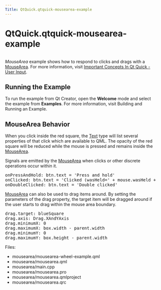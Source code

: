 ```yaml
---
Title: QtQuick.qtquick-mousearea-example
---
```


# QtQuick.qtquick-mousearea-example

<span class="subtitle"></span>
<!-- $$$mousearea-description -->
<p class="centerAlign"><img src="https://developer.ubuntu.com/static/devportal_uploaded/b9773e9e-37db-490f-8346-38ba170344b7-../qtquick-mousearea-example/images/qml-mousearea-example.png" alt="" /></p><p><i>MouseArea</i> example shows how to respond to clicks and drags with a <a href="QtQuick.MouseArea.md">MouseArea</a>. For more information, visit <a href="QtQuick.qtquick-input-topic.md">Important Concepts In Qt Quick - User Input</a>.</p>
<h2 id="running-the-example">Running the Example</h2>
<p>To run the example from Qt Creator, open the <b>Welcome</b> mode and select the example from <b>Examples</b>. For more information, visit Building and Running an Example.</p>
<h2 id="mousearea-behavior">MouseArea Behavior</h2>
<p>When you click inside the red square, the <a href="QtQuick.qtquick-releasenotes.md#text">Text</a> type will list several properties of that click which are available to QML. The opacity of the red square will be reduced while the mouse is pressed and remains inside the <a href="QtQuick.MouseArea.md">MouseArea</a>.</p>
<p>Signals are emitted by the <a href="QtQuick.MouseArea.md">MouseArea</a> when clicks or other discrete operations occur within it.</p>
<pre class="qml"><span class="name">onPressAndHold</span>: <span class="name">btn</span>.<span class="name">text</span> <span class="operator">=</span> <span class="string">'Press and hold'</span>
<span class="name">onClicked</span>: <span class="name">btn</span>.<span class="name">text</span> <span class="operator">=</span> <span class="string">'Clicked (wasHeld='</span> <span class="operator">+</span> <span class="name">mouse</span>.<span class="name">wasHeld</span> <span class="operator">+</span> <span class="string">')'</span>
<span class="name">onDoubleClicked</span>: <span class="name">btn</span>.<span class="name">text</span> <span class="operator">=</span> <span class="string">'Double clicked'</span></pre>
<p><a href="QtQuick.MouseArea.md">MouseArea</a> can also be used to drag items around. By setting the parameters of the drag property, the target item will be dragged around if the user starts to drag within the mouse area boundary.</p>
<pre class="qml"><span class="name">drag</span>.target: <span class="name">blueSquare</span>
<span class="name">drag</span>.axis: <span class="name">Drag</span>.<span class="name">XAndYAxis</span>
<span class="name">drag</span>.minimumX: <span class="number">0</span>
<span class="name">drag</span>.maximumX: <span class="name">box</span>.<span class="name">width</span> <span class="operator">-</span> <span class="name">parent</span>.<span class="name">width</span>
<span class="name">drag</span>.minimumY: <span class="number">0</span>
<span class="name">drag</span>.maximumY: <span class="name">box</span>.<span class="name">height</span> <span class="operator">-</span> <span class="name">parent</span>.<span class="name">width</span></pre>
<p>Files:</p>
<ul>
<li>mousearea/mousearea-wheel-example.qml</li>
<li>mousearea/mousearea.qml</li>
<li>mousearea/main.cpp</li>
<li>mousearea/mousearea.pro</li>
<li>mousearea/mousearea.qmlproject</li>
<li>mousearea/mousearea.qrc</li>
</ul>
<!-- @@@mousearea -->
